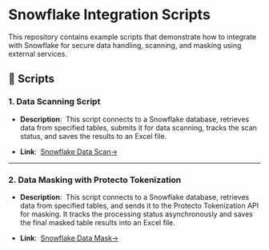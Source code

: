 # Snowflake Integration Scripts



This repository contains example scripts that demonstrate how to integrate with Snowflake for secure data handling, scanning, and masking using external services.



## 📄 Scripts



### 1. Data Scanning Script



- **Description**:  
  This script connects to a Snowflake database, retrieves data from specified tables, submits it for data scanning, tracks the scan status, and saves the results to an Excel file.



- **Link**:  
  [Snowflake Data Scan→](https://github.com/ProtectoAi/Snowflake-Data-Scan)



---



### 2. Data Masking with Protecto Tokenization



- **Description**:  
  This script connects to a Snowflake database, retrieves data from specified tables, and sends it to the Protecto Tokenization API for masking. It tracks the processing status asynchronously and saves the final masked table results into an Excel file.



- **Link**:  
  [Snowflake Data Mask→](https://github.com/ProtectoAi/Snowflake-Protecto-Mask)
